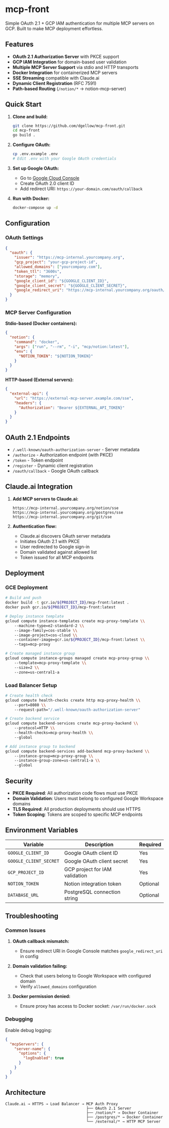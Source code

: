 # mcp-front

Simple OAuth 2.1 + GCP IAM authentication for multiple MCP servers on GCP. Built to make MCP deployment effortless.

## Features

- **OAuth 2.1 Authorization Server** with PKCE support
- **GCP IAM Integration** for domain-based user validation
- **Multiple MCP Server Support** via stdio and HTTP transports  
- **Docker Integration** for containerized MCP servers
- **SSE Streaming** compatible with Claude.ai
- **Dynamic Client Registration** (RFC 7591)
- **Path-based Routing** (`/notion/*` → notion-mcp-server)

## Quick Start

1. **Clone and build:**
   ```bash
   git clone https://github.com/dgellow/mcp-front.git
   cd mcp-front
   go build .
   ```

2. **Configure OAuth:**
   ```bash
   cp .env.example .env
   # Edit .env with your Google OAuth credentials
   ```

3. **Set up Google OAuth:**
   - Go to [Google Cloud Console](https://console.cloud.google.com/)
   - Create OAuth 2.0 client ID
   - Add redirect URI: `https://your-domain.com/oauth/callback`

4. **Run with Docker:**
   ```bash
   docker-compose up -d
   ```

## Configuration

### OAuth Settings

```json
{
  "oauth": {
    "issuer": "https://mcp-internal.yourcompany.org",
    "gcp_project": "your-gcp-project-id", 
    "allowed_domains": ["yourcompany.com"],
    "token_ttl": "3600s",
    "storage": "memory",
    "google_client_id": "${GOOGLE_CLIENT_ID}",
    "google_client_secret": "${GOOGLE_CLIENT_SECRET}",
    "google_redirect_uri": "https://mcp-internal.yourcompany.org/oauth/callback"
  }
}
```

### MCP Server Configuration

**Stdio-based (Docker containers):**
```json
{
  "notion": {
    "command": "docker",
    "args": ["run", "--rm", "-i", "mcp/notion:latest"],
    "env": {
      "NOTION_TOKEN": "${NOTION_TOKEN}"
    }
  }
}
```

**HTTP-based (External servers):**
```json
{
  "external-api": {
    "url": "https://external-mcp-server.example.com/sse",
    "headers": {
      "Authorization": "Bearer ${EXTERNAL_API_TOKEN}"
    }
  }
}
```

## OAuth 2.1 Endpoints

- `/.well-known/oauth-authorization-server` - Server metadata
- `/authorize` - Authorization endpoint (with PKCE)
- `/token` - Token endpoint  
- `/register` - Dynamic client registration
- `/oauth/callback` - Google OAuth callback

## Claude.ai Integration

1. **Add MCP servers to Claude.ai:**
   ```
   https://mcp-internal.yourcompany.org/notion/sse
   https://mcp-internal.yourcompany.org/postgres/sse
   https://mcp-internal.yourcompany.org/git/sse
   ```

2. **Authentication flow:**
   - Claude.ai discovers OAuth server metadata
   - Initiates OAuth 2.1 with PKCE
   - User redirected to Google sign-in
   - Domain validated against allowed list
   - Token issued for all MCP endpoints

## Deployment

### GCE Deployment

```bash
# Build and push
docker build -t gcr.io/${PROJECT_ID}/mcp-front:latest .
docker push gcr.io/${PROJECT_ID}/mcp-front:latest

# Deploy instance template
gcloud compute instance-templates create mcp-proxy-template \\
    --machine-type=e2-standard-2 \\
    --image-family=cos-stable \\
    --image-project=cos-cloud \\
    --container-image=gcr.io/${PROJECT_ID}/mcp-front:latest \\
    --tags=mcp-proxy

# Create managed instance group
gcloud compute instance-groups managed create mcp-proxy-group \\
    --template=mcp-proxy-template \\
    --size=2 \\
    --zone=us-central1-a
```

### Load Balancer Setup

```bash
# Create health check
gcloud compute health-checks create http mcp-proxy-health \\
    --port=8080 \\
    --request-path="/.well-known/oauth-authorization-server"

# Create backend service
gcloud compute backend-services create mcp-proxy-backend \\
    --protocol=HTTP \\
    --health-checks=mcp-proxy-health \\
    --global

# Add instance group to backend
gcloud compute backend-services add-backend mcp-proxy-backend \\
    --instance-group=mcp-proxy-group \\
    --instance-group-zone=us-central1-a \\
    --global
```

## Security

- **PKCE Required**: All authorization code flows must use PKCE
- **Domain Validation**: Users must belong to configured Google Workspace domains
- **TLS Required**: All production deployments should use HTTPS
- **Token Scoping**: Tokens are scoped to specific MCP endpoints

## Environment Variables

| Variable | Description | Required |
|----------|-------------|----------|
| `GOOGLE_CLIENT_ID` | Google OAuth client ID | Yes |
| `GOOGLE_CLIENT_SECRET` | Google OAuth client secret | Yes |
| `GCP_PROJECT_ID` | GCP project for IAM validation | Yes |
| `NOTION_TOKEN` | Notion integration token | Optional |
| `DATABASE_URL` | PostgreSQL connection string | Optional |

## Troubleshooting

### Common Issues

1. **OAuth callback mismatch:**
   - Ensure redirect URI in Google Console matches `google_redirect_uri` in config

2. **Domain validation failing:**
   - Check that users belong to Google Workspace with configured domain
   - Verify `allowed_domains` configuration

3. **Docker permission denied:**
   - Ensure proxy has access to Docker socket: `/var/run/docker.sock`

### Debugging

Enable debug logging:
```json
{
  "mcpServers": {
    "server-name": {
      "options": {
        "logEnabled": true
      }
    }
  }
}
```

## Architecture

```
Claude.ai → HTTPS → Load Balancer → MCP Auth Proxy
                                    ├── OAuth 2.1 Server
                                    ├── /notion/* → Docker Container
                                    ├── /postgres/* → Docker Container  
                                    └── /external/* → HTTP MCP Server
```

